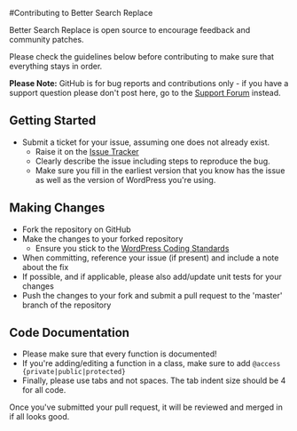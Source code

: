#Contributing to Better Search Replace

Better Search Replace is open source to encourage feedback and community patches.

Please check the guidelines below before contributing to make sure that everything stays in order.

__Please Note:__ GitHub is for bug reports and contributions only - if you have a support question please don't post here, go to the [Support Forum](https://wordpress.org/support/plugin/better-search-replace) instead.

## Getting Started

* Submit a ticket for your issue, assuming one does not already exist.
  * Raise it on the [Issue Tracker](https://github.com/expandedfronts/Better-Search-Replace/issues)
  * Clearly describe the issue including steps to reproduce the bug.
  * Make sure you fill in the earliest version that you know has the issue as well as the version of WordPress you're using.

## Making Changes

* Fork the repository on GitHub
* Make the changes to your forked repository
  * Ensure you stick to the [WordPress Coding Standards](https://codex.wordpress.org/WordPress_Coding_Standards)
* When committing, reference your issue (if present) and include a note about the fix
* If possible, and if applicable, please also add/update unit tests for your changes
* Push the changes to your fork and submit a pull request to the 'master' branch of the repository

## Code Documentation

* Please make sure that every function is documented!
* If you're adding/editing a function in a class, make sure to add `@access {private|public|protected}`
* Finally, please use tabs and not spaces. The tab indent size should be 4 for all code.

Once you've submitted your pull request, it will be reviewed and merged in if all looks good.

